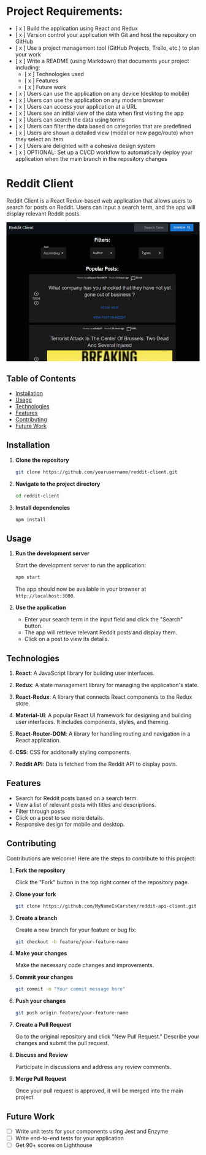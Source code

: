# Project Requirements:
- [ x ] Build the application using React and Redux
- [ x ] Version control your application with Git and host the repository on GitHub
- [ x ] Use a project management tool (GitHub Projects, Trello, etc.) to plan your work
- [ x ] Write a README (using Markdown) that documents your project including:
    - [ x ] Technologies used
    - [ x ] Features
    - [ x ] Future work
- [ x ] Users can use the application on any device (desktop to mobile)
- [ x ] Users can use the application on any modern browser
- [ x ] Users can access your application at a URL
- [ x ] Users see an initial view of the data when first visiting the app
- [ x ] Users can search the data using terms
- [ x ] Users can filter the data based on categories that are predefined
- [ x ] Users are shown a detailed view (modal or new page/route) when they select an item
- [ x ] Users are delighted with a cohesive design system
- [ x ] OPTIONAL: Set up a CI/CD workflow to automatically deploy your application when the main branch in the repository changes


# Reddit Client

Reddit Client is a React Redux-based web application that allows users to search for posts on Reddit. Users can input a search term, and the app will display relevant Reddit posts.

![Dashboard](dashboard.png)

## Table of Contents

- [Installation](#installation)
- [Usage](#usage)
- [Technologies](#technologies)
- [Features](#features)
- [Contributing](#contributing)
- [Future Work](#future-work)

## Installation

1. **Clone the repository**

   ```bash
   git clone https://github.com/yourusername/reddit-client.git
   ```

2. **Navigate to the project directory**

   ```bash
   cd reddit-client
   ```

3. **Install dependencies**

   ```bash
   npm install
   ```

## Usage

1. **Run the development server**

   Start the development server to run the application:

   ```bash
   npm start
   ```

   The app should now be available in your browser at `http://localhost:3000`.

2. **Use the application**

   - Enter your search term in the input field and click the "Search" button.
   - The app will retrieve relevant Reddit posts and display them.
   - Click on a post to view its details.

## Technologies


1. **React**: A JavaScript library for building user interfaces.

2. **Redux**: A state management library for managing the application's state.

3. **React-Redux**: A library that connects React components to the Redux store.

4. **Material-UI**: A popular React UI framework for designing and building user interfaces. It includes components, styles, and theming.

5. **React-Router-DOM**: A library for handling routing and navigation in a React application.

6. **CSS**: CSS for additonally styling components.

7. **Reddit API**: Data is fetched from the Reddit API to display posts.



## Features

- Search for Reddit posts based on a search term.
- View a list of relevant posts with titles and descriptions.
- Filter through posts
- Click on a post to see more details.
- Responsive design for mobile and desktop.

## Contributing

Contributions are welcome! Here are the steps to contribute to this project:

1. **Fork the repository**

   Click the "Fork" button in the top right corner of the repository page.

2. **Clone your fork**

   ```bash
   git clone https://github.com/MyNameIsCarsten/reddit-api-client.git
   ```

3. **Create a branch**

   Create a new branch for your feature or bug fix:

   ```bash
   git checkout -b feature/your-feature-name
   ```

4. **Make your changes**

   Make the necessary code changes and improvements.

5. **Commit your changes**

   ```bash
   git commit -m "Your commit message here"
   ```

6. **Push your changes**

   ```bash
   git push origin feature/your-feature-name
   ```

7. **Create a Pull Request**

   Go to the original repository and click "New Pull Request." Describe your changes and submit the pull request.

8. **Discuss and Review**

   Participate in discussions and address any review comments.

9. **Merge Pull Request**

   Once your pull request is approved, it will be merged into the main project.

## Future Work
- [ ] Write unit tests for your components using Jest and Enzyme
- [ ] Write end-to-end tests for your application
- [ ] Get 90+ scores on Lighthouse
